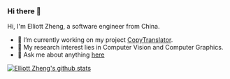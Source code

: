### Hi there 👋

Hi, I'm Elliott Zheng, a software engineer from China.

- 🔭 I’m currently working on my project [CopyTranslator](https://github.com/CopyTranslator).
- 🌱 My research interest lies in Computer Vision and Computer Graphics.
- 💬 Ask me about anything [here](https://github.com/elliottzheng/elliottzheng)

[![Elliott Zheng's github stats](https://github-readme-stats.vercel.app/api?username=elliottzheng&show_icons=true)](https://github.com/elliottzheng)
